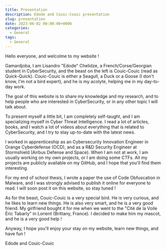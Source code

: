 ```yaml
---
title: Presentation
description: Edode and Couic-Couic presentation
slug: presentation
date: 2023-06-02 00:00:00+0000
categories:
  - General
tags:
  - General
---
```


Hello everyone, and welcolme to my website !

Gamardjoba, I am Lisandro "Edode" Chelidze, a French/Corse/Georgian student in CyberSecurity, and the beast on the left is Couic-Couic (read as Quick-Quick).
Couic-Couic is either a Seagull, a Duck or a Goose (I don't know, I'm not a bird expert), and he is my acolyte, helping me in my day-to-day work.

The goal of this website is to share my knowledge and my research, and to help people who are interested in CyberSecurity, or in any other topic I will talk about.

To present myself a little bit, I am completely self-taught, and I am specializing myself in Cyber Threat Intelligence.
I read a lot of articles, books, and I watch a lot of videos about everything that is related to CyberSecurity, and I try to stay up-to-date with the latest news.

I worked in apprenticeship as an Cybersecurity Innovation Engineer in Orange Cyberdefense (OCD), and as a R&D Security Engineer at Stormshield (Airbus Defense and Space).
When I am not at work, I am usually working on my own projects, or I am doing some CTFs. All my projects are publicly available on my GitHub,
and I hope that you'll find them interesting.

For my end of school thesis, I wrote a paper the use of Code Obfuscation in Malware, and I was strongly advised to publish it online for everyone to read.
I will soon post it on this website, so stay tuned !

As for the beast, Couic-Couic is a very special bird. He is very curious, and he likes to learn new things. He is also very smart, and he is a very good friend.
My girlfriend bought it for me when we went to the "Cité de la Voile Éric Tabarly" in Lorient (Brittany, France). I decided to make him my mascot, and he is a very good help !

Anyway, I hope you'll enjoy your stay on my website, learn new things, and have fun !

Edode and Couic-Couic 
